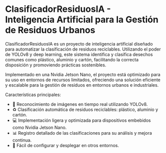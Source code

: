 # ClasificadorResiduosIA - Inteligencia Artificial para la Gestión de Residuos Urbanos
ClasificadorResiduosIA es un proyecto de inteligencia artificial diseñado para automatizar la clasificación de residuos reciclables. Utilizando el poder de YOLOv8 y deep learning, este sistema identifica y clasifica desechos comunes como plástico, aluminio y cartón, facilitando la correcta disposición y promoviendo prácticas sostenibles.

Implementado en una Nvidia Jetson Nano, el proyecto está optimizado para su uso en entornos de recursos limitados, ofreciendo una solución eficiente y escalable para la gestión de residuos en entornos urbanos e industriales.

Características principales:
- 🧠 Reconocimiento de imágenes en tiempo real utilizando YOLOv8.
- ♻️ Clasificación automática de residuos reciclables: plástico, aluminio y cartón.
- 💻 Implementación ligera y optimizada para dispositivos embebidos como Nvidia Jetson Nano.
- 📊 Registro detallado de las clasificaciones para su análisis y mejora continua.
- 🚀 Fácil de configurar y desplegar en otros entornos.
